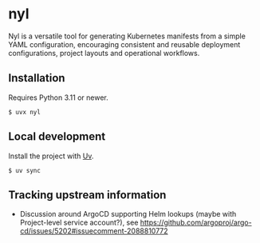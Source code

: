 # nyl

Nyl is a versatile tool for generating Kubernetes manifests from a simple YAML configuration, encouraging
consistent and reusable deployment configurations, project layouts and operational workflows.

## Installation

Requires Python 3.11 or newer.

    $ uvx nyl

## Local development

Install the project with [Uv](https://docs.astral.sh/uv/).

    $ uv sync

## Tracking upstream information

* Discussion around ArgoCD supporting Helm lookups (maybe with Project-level service account?), see
  https://github.com/argoproj/argo-cd/issues/5202#issuecomment-2088810772
